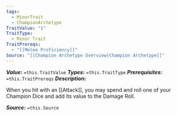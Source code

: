 ```yaml
---
tags:
  - MinorTrait
  - ChampionArchetype
TraitValue: "1"
TraitType:
  - Minor Trait
TraitPrereqs:
  - "[[Melee Proficiency]]"
Source: "[[Champion Archetype Overview|Champion Archetype]]"
---
```

***Value:*** `=this.TraitValue`
***Types:*** `=this.TraitType`
***Prerequisites:*** `=this.TraitPrereqs`
***Description:***

When you hit with an [[Attack]], you may spend and roll one of your Champion Dice and add its value to the Damage Roll.

***Source:*** `=this.Source`
